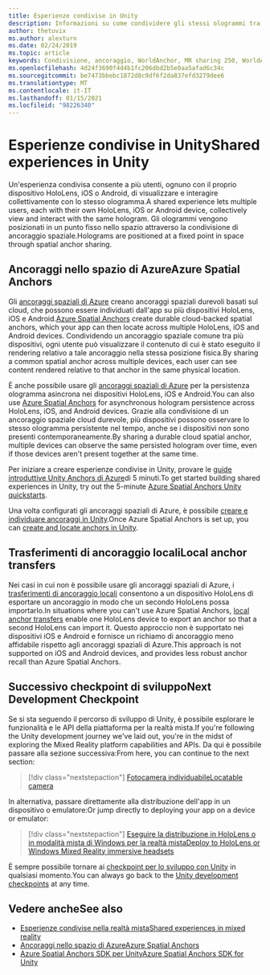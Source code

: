 ```yaml
---
title: Esperienze condivise in Unity
description: Informazioni su come condividere gli stessi ologrammi tra più utenti in un'applicazione Unity con gli ancoraggi spaziali di Azure.
author: thetuvix
ms.author: alexturn
ms.date: 02/24/2019
ms.topic: article
keywords: Condivisione, ancoraggio, WorldAnchor, MR sharing 250, WorldAnchorTransferBatch, SpatialPerception, Azure, ancoraggi spaziali di Azure, ASA, auricolare realtà mista, auricolare di realtà mista di Windows, auricolare della realtà virtuale
ms.openlocfilehash: 4d24f3690f4d4b1fc206dbd2b5e0aa5afad6c34c
ms.sourcegitcommit: be7473bbebc1872d8c9df6f2da837efd3279dee6
ms.translationtype: MT
ms.contentlocale: it-IT
ms.lasthandoff: 01/15/2021
ms.locfileid: "98226340"
---
```

# <a name="shared-experiences-in-unity"></a><span data-ttu-id="006cd-104">Esperienze condivise in Unity</span><span class="sxs-lookup"><span data-stu-id="006cd-104">Shared experiences in Unity</span></span>

<span data-ttu-id="006cd-105">Un'esperienza condivisa consente a più utenti, ognuno con il proprio dispositivo HoloLens, iOS o Android, di visualizzare e interagire collettivamente con lo stesso ologramma.</span><span class="sxs-lookup"><span data-stu-id="006cd-105">A shared experience lets multiple users, each with their own HoloLens, iOS or Android device, collectively view and interact with the same hologram.</span></span> <span data-ttu-id="006cd-106">Gli ologrammi vengono posizionati in un punto fisso nello spazio attraverso la condivisione di ancoraggio spaziale.</span><span class="sxs-lookup"><span data-stu-id="006cd-106">Holograms are positioned at a fixed point in space through spatial anchor sharing.</span></span>

## <a name="azure-spatial-anchors"></a><span data-ttu-id="006cd-107">Ancoraggi nello spazio di Azure</span><span class="sxs-lookup"><span data-stu-id="006cd-107">Azure Spatial Anchors</span></span>

<span data-ttu-id="006cd-108">Gli <a href="https://docs.microsoft.com/azure/spatial-anchors/overview" target="_blank">ancoraggi spaziali di Azure</a> creano ancoraggi spaziali durevoli basati sul cloud, che possono essere individuati dall'app su più dispositivi HoloLens, iOS e Android.</span><span class="sxs-lookup"><span data-stu-id="006cd-108"><a href="https://docs.microsoft.com/azure/spatial-anchors/overview" target="_blank">Azure Spatial Anchors</a> create durable cloud-backed spatial anchors, which your app can then locate across multiple HoloLens, iOS and Android devices.</span></span>  <span data-ttu-id="006cd-109">Condividendo un ancoraggio spaziale comune tra più dispositivi, ogni utente può visualizzare il contenuto di cui è stato eseguito il rendering relativo a tale ancoraggio nella stessa posizione fisica.</span><span class="sxs-lookup"><span data-stu-id="006cd-109">By sharing a common spatial anchor across multiple devices, each user can see content rendered relative to that anchor in the same physical location.</span></span> 

<span data-ttu-id="006cd-110">È anche possibile usare gli <a href="https://docs.microsoft.com/azure/spatial-anchors/overview" target="_blank">ancoraggi spaziali di Azure</a> per la persistenza ologramma asincrona nei dispositivi HoloLens, iOS e Android.</span><span class="sxs-lookup"><span data-stu-id="006cd-110">You can also use <a href="https://docs.microsoft.com/azure/spatial-anchors/overview" target="_blank">Azure Spatial Anchors</a> for asynchronous hologram persistence across HoloLens, iOS, and Android devices.</span></span>  <span data-ttu-id="006cd-111">Grazie alla condivisione di un ancoraggio spaziale cloud durevole, più dispositivi possono osservare lo stesso ologramma persistente nel tempo, anche se i dispositivi non sono presenti contemporaneamente.</span><span class="sxs-lookup"><span data-stu-id="006cd-111">By sharing a durable cloud spatial anchor, multiple devices can observe the same persisted hologram over time, even if those devices aren't present together at the same time.</span></span>

<span data-ttu-id="006cd-112">Per iniziare a creare esperienze condivise in Unity, provare le <a href="https://docs.microsoft.com/azure/spatial-anchors/unity-overview" target="_blank">guide introduttive Unity Anchors di Azure</a>di 5 minuti.</span><span class="sxs-lookup"><span data-stu-id="006cd-112">To get started building shared experiences in Unity, try out the 5-minute <a href="https://docs.microsoft.com/azure/spatial-anchors/unity-overview" target="_blank">Azure Spatial Anchors Unity quickstarts</a>.</span></span>

<span data-ttu-id="006cd-113">Una volta configurati gli ancoraggi spaziali di Azure, è possibile <a href="https://docs.microsoft.com/azure/spatial-anchors/concepts/create-locate-anchors-unity" target="_blank">creare e individuare ancoraggi in Unity</a>.</span><span class="sxs-lookup"><span data-stu-id="006cd-113">Once Azure Spatial Anchors is set up, you can <a href="https://docs.microsoft.com/azure/spatial-anchors/concepts/create-locate-anchors-unity" target="_blank">create and locate anchors in Unity</a>.</span></span>

## <a name="local-anchor-transfers"></a><span data-ttu-id="006cd-114">Trasferimenti di ancoraggio locali</span><span class="sxs-lookup"><span data-stu-id="006cd-114">Local anchor transfers</span></span>

<span data-ttu-id="006cd-115">Nei casi in cui non è possibile usare gli ancoraggi spaziali di Azure, i [trasferimenti di ancoraggio locali](../../out-of-scope/local-anchor-transfers-in-unity.md) consentono a un dispositivo HoloLens di esportare un ancoraggio in modo che un secondo HoloLens possa importarlo.</span><span class="sxs-lookup"><span data-stu-id="006cd-115">In situations where you can't use Azure Spatial Anchors, [local anchor transfers](../../out-of-scope/local-anchor-transfers-in-unity.md) enable one HoloLens device to export an anchor so that a second HoloLens can import it.</span></span>  <span data-ttu-id="006cd-116">Questo approccio non è supportato nei dispositivi iOS e Android e fornisce un richiamo di ancoraggio meno affidabile rispetto agli ancoraggi spaziali di Azure.</span><span class="sxs-lookup"><span data-stu-id="006cd-116">This approach is not supported on iOS and Android devices, and provides less robust anchor recall than Azure Spatial Anchors.</span></span>

## <a name="next-development-checkpoint"></a><span data-ttu-id="006cd-117">Successivo checkpoint di sviluppo</span><span class="sxs-lookup"><span data-stu-id="006cd-117">Next Development Checkpoint</span></span>

<span data-ttu-id="006cd-118">Se si sta seguendo il percorso di sviluppo di Unity, è possibile esplorare le funzionalità e le API della piattaforma per la realtà mista.</span><span class="sxs-lookup"><span data-stu-id="006cd-118">If you're following the Unity development journey we've laid out, you're in the midst of exploring the Mixed Reality platform capabilities and APIs.</span></span> <span data-ttu-id="006cd-119">Da qui è possibile passare alla sezione successiva:</span><span class="sxs-lookup"><span data-stu-id="006cd-119">From here, you can continue to the next section:</span></span>

> [!div class="nextstepaction"]
> [<span data-ttu-id="006cd-120">Fotocamera individuabile</span><span class="sxs-lookup"><span data-stu-id="006cd-120">Locatable camera</span></span>](locatable-camera-in-unity.md)

<span data-ttu-id="006cd-121">In alternativa, passare direttamente alla distribuzione dell'app in un dispositivo o emulatore:</span><span class="sxs-lookup"><span data-stu-id="006cd-121">Or jump directly to deploying your app on a device or emulator:</span></span>

> [!div class="nextstepaction"]
> [<span data-ttu-id="006cd-122">Eseguire la distribuzione in HoloLens o in modalità mista di Windows per la realtà mista</span><span class="sxs-lookup"><span data-stu-id="006cd-122">Deploy to HoloLens or Windows Mixed Reality immersive headsets</span></span>](../platform-capabilities-and-apis/using-visual-studio.md)

<span data-ttu-id="006cd-123">È sempre possibile tornare ai [checkpoint per lo sviluppo con Unity](unity-development-overview.md#3-advanced-features) in qualsiasi momento.</span><span class="sxs-lookup"><span data-stu-id="006cd-123">You can always go back to the [Unity development checkpoints](unity-development-overview.md#3-advanced-features) at any time.</span></span>

## <a name="see-also"></a><span data-ttu-id="006cd-124">Vedere anche</span><span class="sxs-lookup"><span data-stu-id="006cd-124">See also</span></span>
* [<span data-ttu-id="006cd-125">Esperienze condivise nella realtà mista</span><span class="sxs-lookup"><span data-stu-id="006cd-125">Shared experiences in mixed reality</span></span>](../platform-capabilities-and-apis/shared-experiences-in-mixed-reality.md)
* <span data-ttu-id="006cd-126"><a href="https://docs.microsoft.com/azure/spatial-anchors" target="_blank">Ancoraggi nello spazio di Azure</a></span><span class="sxs-lookup"><span data-stu-id="006cd-126"><a href="https://docs.microsoft.com/azure/spatial-anchors" target="_blank">Azure Spatial Anchors</a></span></span>
* <span data-ttu-id="006cd-127"><a href="https://docs.microsoft.com/dotnet/api/Microsoft.Azure.SpatialAnchors" target="_blank">Azure Spatial Anchors SDK per Unity</a></span><span class="sxs-lookup"><span data-stu-id="006cd-127"><a href="https://docs.microsoft.com/dotnet/api/Microsoft.Azure.SpatialAnchors" target="_blank">Azure Spatial Anchors SDK for Unity</a></span></span>
